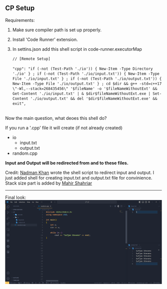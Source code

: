 ## CP Setup

Requirements:

1. Make sure compiler path is set up properly.

2. Install 'Code Runner' extension.

3. In settins.json add this shell script in code-runner.executorMap

    ```
    // [Remote Setup]

    "cpp": "if (-not (Test-Path './io')) { New-Item -Type Directory './io' } ; if (-not (Test-Path './io/input.txt')) { New-Item -Type File './io/input.txt' } ; if (-not (Test-Path './io/output.txt')) { New-Item -Type File './io/output.txt' } ; cd $dir && g++ -std=c++17 \"-Wl,--stack=268435456\" '$fileName' -o '$fileNameWithoutExt' && Get-Content './io/input.txt' | & $dir$fileNameWithoutExt.exe | Set-Content './io/output.txt' && del '$dir$fileNameWithoutExt.exe' && exit",
    ```
<br>
Now the main question, what deoes this shell do?

If you run a '.cpp' file it will create (if not already created)
 - io
   - input.txt
   - output.txt
 - random.cpp

**Input and Output will be redirected from and to these files.**



Credit: [Nadman Khan](https://github.com/NadmanKhan) wrote the shell script to redirect input and output.
I just added shell for creating input.txt and output.txt file for convinience.
Stack size part is added by [Mahir Shahriar](https://github.com/mahirshahriar1)

---
Final look:
![VS Code Setup - Final look](./VS%20Code%20Setup%20-%20Final%20look.png)
